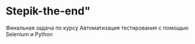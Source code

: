 # Stepik-the-end"
Финальная задача по курсу Автоматизация тестирования с помощью Selenium и Python

